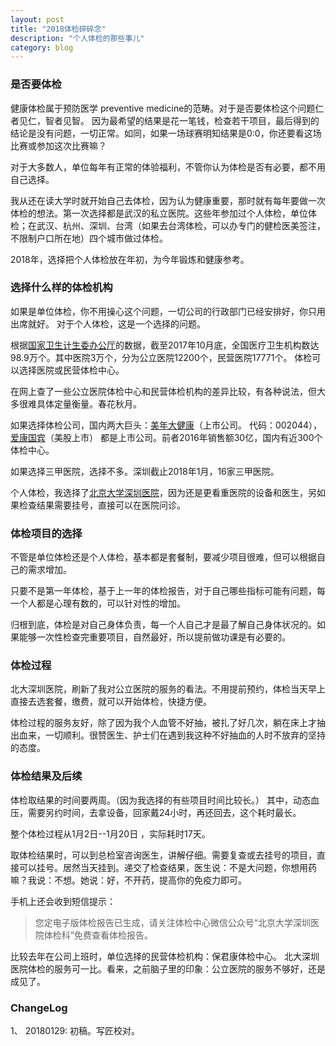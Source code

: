 ```yaml
---
layout: post
title: "2018体检碎碎念"
description: "个人体检的那些事儿"
category: blog
---
```



### 是否要体检

健康体检属于预防医学 preventive medicine的范畴。对于是否要体检这个问题仁者见仁，智者见智。
因为最希望的结果是花一笔钱，检查若干项目，最后得到的结论是没有问题，一切正常。如同，如果一场球赛明知结果是0:0，你还要看这场比赛或参加这次比赛嘛？

对于大多数人，单位每年有正常的体验福利，不管你认为体检是否有必要，都不用自己选择。

我从还在读大学时就开始自己去体检，因为认为健康重要，那时就有每年要做一次体检的想法。第一次选择都是武汉的私立医院。这些年参加过个人体检，单位体检；在武汉、杭州、深圳、台湾（如果去台湾体检，可以办专门的健检医美签注，不限制户口所在地）四个城市做过体检。

2018年，选择把个人体检放在年初，为今年锻炼和健康参考。


### 选择什么样的体检机构

如果是单位体检，你不用操心这个问题，一切公司的行政部门已经安排好，你只用出席就好。
对于个人体检，这是一个选择的问题。

根据[国家卫生计生委办公厅](http://www.nhfpc.gov.cn/mohwsbwstjxxzx/s7967/201712/cb133528a46d4e98af757e6a657bdb9c.shtml)的数据，截至2017年10月底，全国医疗卫生机构数达98.9万个。其中医院3万个，分为公立医院12200个，民营医院17771个。
体检可以选择医院或民营体检中心。

在网上查了一些公立医院体检中心和民营体检机构的差异比较，有各种说法，但大多很难具体定量衡量。春花秋月。

如果选择体检公司，国内两大巨头：[美年大健康](http://www.health-100.cn)（上市公司。 代码：002044），[爱康国宾](http://mall.ikang.com/index.html)（美股上市） 都是上市公司。前者2016年销售额30亿，国内有近300个体检中心。

如果选择三甲医院，选择不多。深圳截止2018年1月，16家三甲医院。

个人体检，我选择了[北京大学深圳医院](http://www.pkuszh.com)，因为还是更看重医院的设备和医生，另如果检查结果需要挂号，直接可以在医院问诊。

### 体检项目的选择

不管是单位体检还是个人体检，基本都是套餐制，要减少项目很难，但可以根据自己的需求增加。

只要不是第一年体检，基于上一年的体检报告，对于自己哪些指标可能有问题，每一个人都是心理有数的，可以针对性的增加。

归根到底，体检是对自己身体负责，每一个人自己才是最了解自己身体状况的。如果能够一次性检查完重要项目，自然最好，所以提前做功课是有必要的。

### 体检过程

北大深圳医院，刷新了我对公立医院的服务的看法。不用提前预约，体检当天早上直接去选套餐，缴费，就可以开始体检，快捷方便。

体检过程的服务友好，除了因为我个人血管不好抽，被扎了好几次，躺在床上才抽出血来，一切顺利。很赞医生、护士们在遇到我这种不好抽血的人时不放弃的坚持的态度。



### 体检结果及后续

体检取结果的时间要两周。（因为我选择的有些项目时间比较长。） 其中，动态血压，需要另约时间，去拿设备，回家戴24小时，再还回去，这个耗时最长。

整个体检过程从1月2日--1月20日 ，实际耗时17天。

取体检结果时，可以到总检室咨询医生，讲解仔细。需要复查或去挂号的项目，直接可以挂号。居然当天挂到。递交了检查结果，医生说：不是大问题，你想用药嘛？我说：不想。她说：好，不开药，提高你的免疫力即可。

手机上还会收到短信提示：

> 您定电子版体检报告已生成，请关注体检中心微信公众号“北京大学深圳医院体检科”免费查看体检报告。

比较去年在公司上班时，单位选择的民营体检机构：保君康体检中心。 北大深圳医院体检的服务可一比。看来，之前脑子里的印象：公立医院的服务不够好，还是成见了。

### ChangeLog

1、 20180129: 初稿。写匠校对。
